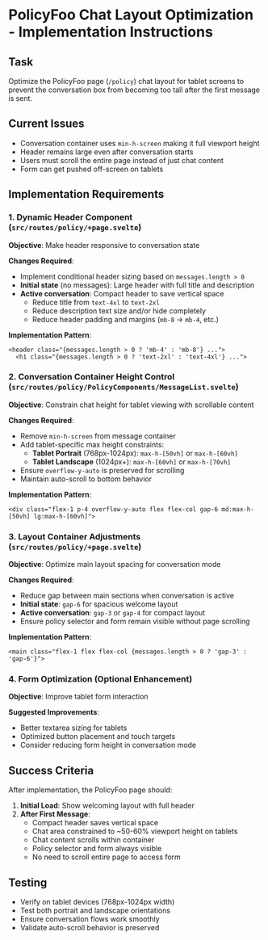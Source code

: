 # PolicyFoo Chat Layout Optimization - Implementation Instructions

## Task
Optimize the PolicyFoo page (`/policy`) chat layout for tablet screens to prevent the conversation box from becoming too tall after the first message is sent.

## Current Issues
- Conversation container uses `min-h-screen` making it full viewport height
- Header remains large even after conversation starts
- Users must scroll the entire page instead of just chat content
- Form can get pushed off-screen on tablets

## Implementation Requirements

### 1. Dynamic Header Component (`src/routes/policy/+page.svelte`)

**Objective**: Make header responsive to conversation state

**Changes Required**:
- Implement conditional header sizing based on `messages.length > 0`
- **Initial state** (no messages): Large header with full title and description
- **Active conversation**: Compact header to save vertical space
  - Reduce title from `text-4xl` to `text-2xl` 
  - Reduce description text size and/or hide completely
  - Reduce header padding and margins (`mb-8` → `mb-4`, etc.)

**Implementation Pattern**:
```svelte
<header class="{messages.length > 0 ? 'mb-4' : 'mb-8'} ...">
  <h1 class="{messages.length > 0 ? 'text-2xl' : 'text-4xl'} ...">
```

### 2. Conversation Container Height Control (`src/routes/policy/PolicyComponents/MessageList.svelte`)

**Objective**: Constrain chat height for tablet viewing with scrollable content

**Changes Required**:
- Remove `min-h-screen` from message container
- Add tablet-specific max height constraints:
  - **Tablet Portrait** (768px-1024px): `max-h-[50vh]` or `max-h-[60vh]`
  - **Tablet Landscape** (1024px+): `max-h-[60vh]` or `max-h-[70vh]`
- Ensure `overflow-y-auto` is preserved for scrolling
- Maintain auto-scroll to bottom behavior

**Implementation Pattern**:
```svelte
<div class="flex-1 p-4 overflow-y-auto flex flex-col gap-6 md:max-h-[50vh] lg:max-h-[60vh]">
```

### 3. Layout Container Adjustments (`src/routes/policy/+page.svelte`)

**Objective**: Optimize main layout spacing for conversation mode

**Changes Required**:
- Reduce gap between main sections when conversation is active
- **Initial state**: `gap-6` for spacious welcome layout
- **Active conversation**: `gap-3` or `gap-4` for compact layout
- Ensure policy selector and form remain visible without page scrolling

**Implementation Pattern**:
```svelte
<main class="flex-1 flex flex-col {messages.length > 0 ? 'gap-3' : 'gap-6'}">
```

### 4. Form Optimization (Optional Enhancement)

**Objective**: Improve tablet form interaction

**Suggested Improvements**:
- Better textarea sizing for tablets
- Optimized button placement and touch targets
- Consider reducing form height in conversation mode

## Success Criteria

After implementation, the PolicyFoo page should:
1. **Initial Load**: Show welcoming layout with full header
2. **After First Message**: 
   - Compact header saves vertical space
   - Chat area constrained to ~50-60% viewport height on tablets
   - Chat content scrolls within container
   - Policy selector and form always visible
   - No need to scroll entire page to access form

## Testing
- Verify on tablet devices (768px-1024px width)
- Test both portrait and landscape orientations  
- Ensure conversation flows work smoothly
- Validate auto-scroll behavior is preserved
